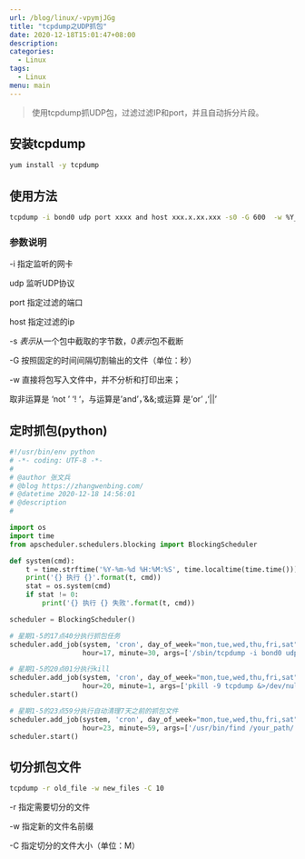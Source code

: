 ```yaml
---
url: /blog/linux/-vpymjJGg
title: "tcpdump之UDP抓包"
date: 2020-12-18T15:01:47+08:00
description:
categories:
  - Linux
tags:
  - Linux
menu: main
---
```


> 使用tcpdump抓UDP包，过滤过滤IP和port，并且自动拆分片段。

## 安装tcpdump

```bash
yum install -y tcpdump

```

## 使用方法

```bash
tcpdump -i bond0 udp port xxxx and host xxx.x.xx.xxx -s0 -G 600  -w %Y_%m%d_%H%M_%S.pcap

```

### 参数说明

-i 指定监听的网卡

udp 监听UDP协议

port 指定过滤的端口

host 指定过滤的ip

-s *表示*从一个包中截取的字节数，*0表示*包不截断

-G 按照固定的时间间隔切割输出的文件（单位：秒）

-w 直接将包写入文件中，并不分析和打印出来；

取非运算是 ‘not ’ ‘! ‘，与运算是’and’，’&&;或运算 是’or’ ,‘||’

## 定时抓包(python)

```python
#!/usr/bin/env python
# -*- coding: UTF-8 -*-
#
# @author 张文兵
# @blog https://zhangwenbing.com/
# @datetime 2020-12-18 14:56:01
# @description
#

import os
import time
from apscheduler.schedulers.blocking import BlockingScheduler

def system(cmd):
    t = time.strftime('%Y-%m-%d %H:%M:%S', time.localtime(time.time()))
    print('{} 执行 {}'.format(t, cmd))
    stat = os.system(cmd)
    if stat != 0:
        print('{} 执行 {} 失败'.format(t, cmd))

scheduler = BlockingScheduler()

# 星期1-5的17点40分执行抓包任务
scheduler.add_job(system, 'cron', day_of_week="mon,tue,wed,thu,fri,sat",
                  hour=17, minute=30, args=['/sbin/tcpdump -i bond0 udp port xxxx and host xxx.x.xx.xxx -s0 -G 3600  -w /your_path/%Y_%m%d_%H%M_%S.pcap &>/dev/null'])

# 星期1-5的20点01分执行kill
scheduler.add_job(system, 'cron', day_of_week="mon,tue,wed,thu,fri,sat",
                  hour=20, minute=1, args=['pkill -9 tcpdump &>/dev/null'])
scheduler.start()

# 星期1-5的23点59分执行自动清理7天之前的抓包文件
scheduler.add_job(system, 'cron', day_of_week="mon,tue,wed,thu,fri,sat",
                  hour=23, minute=59, args=['/usr/bin/find /your_path/ -type  f  -ctime +7  -exec rm -f   {} \; &>/dev/null'])
scheduler.start()

```

## 切分抓包文件

```bash
tcpdump -r old_file -w new_files -C 10

```

-r 指定需要切分的文件

-w 指定新的文件名前缀

-C 指定切分的文件大小（单位：M）